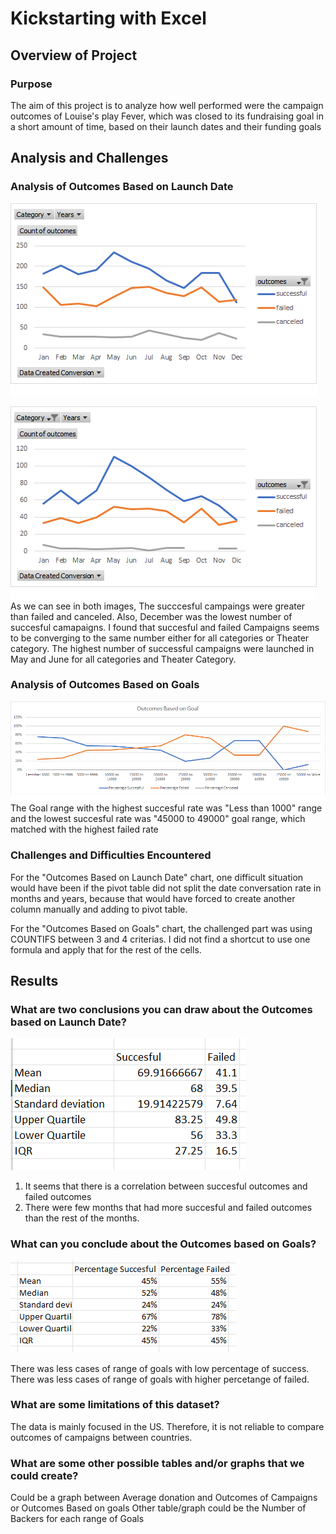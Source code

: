 # Kickstarting with Excel

## Overview of Project

### Purpose
The aim of this project is to analyze how well performed were the campaign outcomes of
Louise's play Fever, which was closed to its fundraising goal in a short amount of time, based on their launch dates and their funding goals 

## Analysis and Challenges

### Analysis of Outcomes Based on Launch Date
![image_namea1](AllCategories2_Outcomes_Launchdate.png)

![image_nameb2](Theater_Outcomes_vs_Launch.png)
As we can see in both images, The succcesful campaings were greater than failed
and canceled. Also, December was the lowest number of succesful camapaigns. I found that succesful and failed Campaigns seems to be 
converging to the same number either for all categories or Theater category. The highest number of successful campaigns were
launched in May and June for all categories and Theater Category.  

### Analysis of Outcomes Based on Goals
![image_namec](Outcomes_vs_Goals.png)
The Goal range with the highest succesful rate was "Less than 1000" range and the lowest succesful rate was "45000 to 49000" goal range, which matched with the highest failed rate  

### Challenges and Difficulties Encountered

For the "Outcomes Based on Launch Date" chart, one difficult situation would have been if the pivot table did not split the date conversation rate in months and years, because that would have forced
to create another column manually and adding to pivot table.

For the "Outcomes Based on Goals" chart, the challenged part was using COUNTIFS between 3 and 4 criterias. I did not find a shortcut to use one formula and apply that for the rest of the cells.  

## Results

### What are two conclusions you can draw about the Outcomes based on Launch Date?
![image_named](Statistics_Theater_Outcomes_by_launchdate.png)

1. It seems that there is a correlation between succesful outcomes and failed outcomes
2. There were few months that had more succesful and failed outcomes than the rest of the months. 

### What can you conclude about the Outcomes based on Goals?
![image_namee](Statistics_Outcomes_BasedonGoal.png)

There was less cases of range of goals with low percentage of success.
There was less cases of range of goals with higher percetange of failed. 

### What are some limitations of this dataset?
The data is mainly focused in the US. Therefore, it is not reliable to compare outcomes of campaigns between countries. 

### What are some other possible tables and/or graphs that we could create?
Could be a graph between Average donation and Outcomes of Campaigns or Outcomes Based on goals
Other table/graph could be the Number of Backers for each range of Goals

